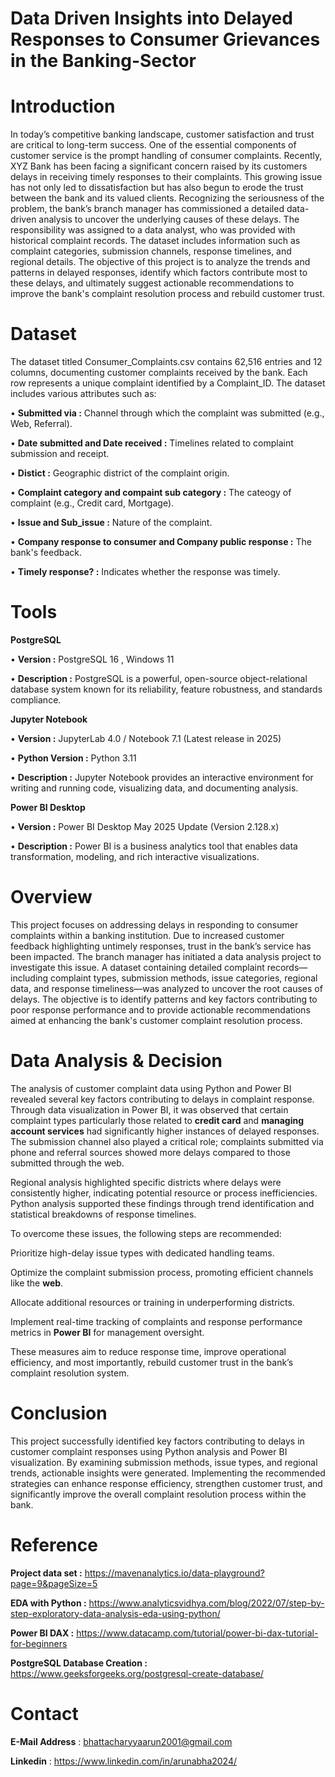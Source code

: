# Data Driven Insights into Delayed Responses to Consumer Grievances in the Banking-Sector

# Introduction 

In today’s competitive banking landscape, customer satisfaction and trust are critical to long-term success. One of the essential components of customer service is the prompt handling of consumer complaints. Recently, XYZ Bank has been facing a significant concern raised by its customers delays in receiving timely responses to their complaints. This growing issue has not only led to dissatisfaction but has also begun to erode the trust between the bank and its valued clients.
Recognizing the seriousness of the problem, the bank’s branch manager has commissioned a detailed data-driven analysis to uncover the underlying causes of these delays. The responsibility was assigned to a data analyst, who was provided with historical complaint records. The dataset includes information such as complaint categories, submission channels, response timelines, and regional details. The objective of this project is to analyze the trends and patterns in delayed responses, identify which factors contribute most to these delays, and ultimately suggest actionable recommendations to improve the bank's complaint resolution process and rebuild customer trust.

# Dataset 

The dataset titled Consumer_Complaints.csv contains 62,516 entries and 12 columns, documenting customer complaints received by the bank. Each row represents a unique complaint identified by a Complaint_ID. The dataset includes various attributes such as:

•	**Submitted via :** Channel through which the complaint was submitted (e.g., Web, Referral).

•	**Date submitted and Date received :** Timelines related to complaint submission and receipt.

•	**Distict :** Geographic district  of the complaint origin.

•	**Complaint category and compaint sub category :** The cateogy of complaint (e.g., Credit card, Mortgage).

•	**Issue and Sub_issue :** Nature of the complaint.

•	**Company response to consumer and Company public response :** The bank's feedback.

•	**Timely response? :** Indicates whether the response was timely.

# Tools

**PostgreSQL**

•	**Version :** PostgreSQL 16 , Windows 11 

•	**Description :** PostgreSQL is a powerful, open-source object-relational database system known for its reliability, feature robustness, and standards compliance.

**Jupyter Notebook**

•	**Version :** JupyterLab 4.0 / Notebook 7.1 (Latest release in 2025)

•	**Python Version :** Python 3.11

•	**Description :** Jupyter Notebook provides an interactive environment for writing and running code, visualizing data, and documenting analysis.

**Power BI Desktop**

•	**Version :** Power BI Desktop May 2025 Update (Version 2.128.x)

•	**Description :** Power BI is a business analytics tool that enables data transformation, modeling, and rich interactive visualizations.

# Overview

This project focuses on addressing delays in responding to consumer complaints within a banking institution. Due to increased customer feedback highlighting untimely responses, trust in the bank’s service has been impacted. The branch manager has initiated a data analysis project to investigate this issue. A dataset containing detailed complaint records—including complaint types, submission methods, issue categories, regional data, and response timeliness—was analyzed to uncover the root causes of delays. The objective is to identify patterns and key factors contributing to poor response performance and to provide actionable recommendations aimed at enhancing the bank's customer complaint resolution process.

# Data Analysis & Decision

The analysis of customer complaint data using Python and Power BI revealed several key factors contributing to delays in complaint response. Through data visualization in Power BI, it was observed that certain complaint types particularly those related to **credit card** and **managing account services** had significantly higher instances of delayed responses. The submission channel also played a critical role; complaints submitted via phone and referral sources showed more delays compared to those submitted through the web.

Regional analysis highlighted specific districts where delays were consistently higher, indicating potential resource or process inefficiencies. Python analysis supported these findings through trend identification and statistical breakdowns of response timelines.

To overcome these issues, the following steps are recommended:

Prioritize high-delay issue types with dedicated handling teams.

Optimize the complaint submission process, promoting efficient channels like the **web**.

Allocate additional resources or training in underperforming districts.

Implement real-time tracking of complaints and response performance metrics in **Power BI** for management oversight.

These measures aim to reduce response time, improve operational efficiency, and most importantly, rebuild customer trust in the bank’s complaint resolution system.

# Conclusion

This project successfully identified key factors contributing to delays in customer complaint responses using Python analysis and Power BI visualization. By examining submission methods, issue types, and regional trends, actionable insights were generated. Implementing the recommended strategies can enhance response efficiency, strengthen customer trust, and significantly improve the overall complaint resolution process within the bank.

# Reference

**Project data set :** https://mavenanalytics.io/data-playground?page=9&pageSize=5

**EDA with Python :** https://www.analyticsvidhya.com/blog/2022/07/step-by-step-exploratory-data-analysis-eda-using-python/

**Power BI DAX :** https://www.datacamp.com/tutorial/power-bi-dax-tutorial-for-beginners

**PostgreSQL Database Creation :** https://www.geeksforgeeks.org/postgresql-create-database/

# Contact

**E-Mail Address** : bhattacharyyaarun2001@gmail.com

**Linkedin** : https://www.linkedin.com/in/arunabha2024/
